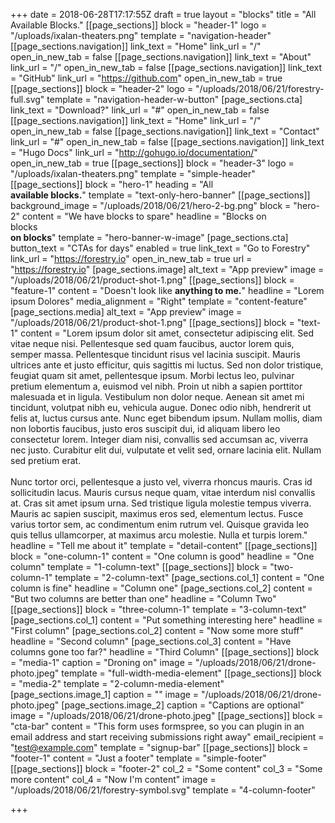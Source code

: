 +++
date = 2018-06-28T17:17:55Z
draft = true
layout = "blocks"
title = "All Available Blocks."
[[page_sections]]
block = "header-1"
logo = "/uploads/ixalan-theaters.png"
template = "navigation-header"
[[page_sections.navigation]]
link_text = "Home"
link_url = "/"
open_in_new_tab = false
[[page_sections.navigation]]
link_text = "About"
link_url = "/"
open_in_new_tab = false
[[page_sections.navigation]]
link_text = "GitHub"
link_url = "https://github.com"
open_in_new_tab = true
[[page_sections]]
block = "header-2"
logo = "/uploads/2018/06/21/forestry-full.svg"
template = "navigation-header-w-button"
[page_sections.cta]
link_text = "Download?"
link_url = "#"
open_in_new_tab = false
[[page_sections.navigation]]
link_text = "Home"
link_url = "/"
open_in_new_tab = false
[[page_sections.navigation]]
link_text = "Contact"
link_url = "#"
open_in_new_tab = false
[[page_sections.navigation]]
link_text = "Hugo Docs"
link_url = "http://gohugo.io/documentation/"
open_in_new_tab = true
[[page_sections]]
block = "header-3"
logo = "/uploads/ixalan-theaters.png"
template = "simple-header"
[[page_sections]]
block = "hero-1"
heading = "All<br><strong>available blocks.</strong>"
template = "text-only-hero-banner"
[[page_sections]]
background_image = "/uploads/2018/06/21/hero-2-bg.png"
block = "hero-2"
content = "We have blocks to spare"
headline = "Blocks on<br>blocks<br><strong>on blocks</strong>"
template = "hero-banner-w-image"
[page_sections.cta]
button_text = "CTAs for days"
enabled = true
link_text = "Go to Forestry"
link_url = "https://forestry.io"
open_in_new_tab = true
url = "https://forestry.io"
[page_sections.image]
alt_text = "App preview"
image = "/uploads/2018/06/21/product-shot-1.png"
[[page_sections]]
block = "feature-1"
content = "Doesn't look like <strong>anything to me.</strong>"
headline = "Lorem ipsum Dolores"
media_alignment = "Right"
template = "content-feature"
[page_sections.media]
alt_text = "App preview"
image = "/uploads/2018/06/21/product-shot-1.png"
[[page_sections]]
block = "text-1"
content = "Lorem ipsum dolor sit amet, consectetur adipiscing elit. Sed vitae neque nisi. Pellentesque sed quam faucibus, auctor lorem quis, semper massa. Pellentesque tincidunt risus vel lacinia suscipit. Mauris ultrices ante et justo efficitur, quis sagittis mi luctus. Sed non dolor tristique, feugiat quam sit amet, pellentesque ipsum. Morbi lectus leo, pulvinar pretium elementum a, euismod vel nibh. Proin ut nibh a sapien porttitor malesuada et in ligula. Vestibulum non dolor neque. Aenean sit amet mi tincidunt, volutpat nibh eu, vehicula augue. Donec odio nibh, hendrerit ut felis at, luctus cursus ante. Nunc eget bibendum ipsum. Nullam mollis, diam non lobortis faucibus, justo eros suscipit dui, id aliquam libero leo consectetur lorem. Integer diam nisi, convallis sed accumsan ac, viverra nec justo. Curabitur elit dui, vulputate et velit sed, ornare lacinia elit. Nullam sed pretium erat.<br><br>Nunc tortor orci, pellentesque a justo vel, viverra rhoncus mauris. Cras id sollicitudin lacus. Mauris cursus neque quam, vitae interdum nisl convallis at. Cras sit amet ipsum urna. Sed tristique ligula molestie tempus viverra. Mauris ac sapien suscipit, maximus eros sed, elementum lectus. Fusce varius tortor sem, ac condimentum enim rutrum vel. Quisque gravida leo quis tellus ullamcorper, at maximus arcu molestie. Nulla et turpis lorem."
headline = "Tell me about it"
template = "detail-content"
[[page_sections]]
block = "one-column-1"
content = "One column is good"
headline = "One column"
template = "1-column-text"
[[page_sections]]
block = "two-column-1"
template = "2-column-text"
[page_sections.col_1]
content = "One column is fine"
headline = "Column one"
[page_sections.col_2]
content = "But two columns are better than one"
headline = "Column Two"
[[page_sections]]
block = "three-column-1"
template = "3-column-text"
[page_sections.col_1]
content = "Put something interesting here"
headline = "First column"
[page_sections.col_2]
content = "Now some more stuff"
headline = "Second column"
[page_sections.col_3]
content = "Have columns gone too far?"
headline = "Third Column"
[[page_sections]]
block = "media-1"
caption = "Droning on"
image = "/uploads/2018/06/21/drone-photo.jpeg"
template = "full-width-media-element"
[[page_sections]]
block = "media-2"
template = "2-column-media-element"
[page_sections.image_1]
caption = ""
image = "/uploads/2018/06/21/drone-photo.jpeg"
[page_sections.image_2]
caption = "Captions are optional"
image = "/uploads/2018/06/21/drone-photo.jpeg"
[[page_sections]]
block = "cta-bar"
content = "This form uses formspree, so you can plugin in an email address and start receiving submissions right away"
email_recipient = "test@example.com"
template = "signup-bar"
[[page_sections]]
block = "footer-1"
content = "Just a footer"
template = "simple-footer"
[[page_sections]]
block = "footer-2"
col_2 = "Some content"
col_3 = "Some more content"
col_4 = "Now I'm content"
image = "/uploads/2018/06/21/forestry-symbol.svg"
template = "4-column-footer"

+++
